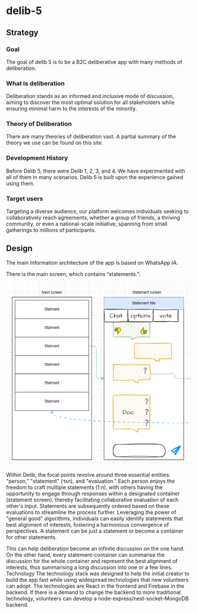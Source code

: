 # delib-5
## Strategy
### Goal
The goal of delib 5 is to be a B2C deliberative app with many methods of deliberation.
### What is deliberation
Deliberation stands as an informed and inclusive mode of discussion, aiming to discover the most optimal solution for all stakeholders while ensuring minimal harm to the interests of the minority.
### Theory of Deliberation
There are many theories of deliberation vast. A partial summary of the theory we use can be found on this site. 

### Development History
Before Delib 5, there were Delib 1, 2, 3, and 4. We have experimented with all of them in many scenarios. Delib 5 is built upon the experience gained using them.
### Target users
Targeting a diverse audience, our platform welcomes individuals seeking to collaboratively reach agreements, whether a group of friends, a thriving community, or even a national-scale initiative, spanning from small gatherings to millions of participants.

## Design
The main Information architecture of the app is based on WhatsApp IA.

There is the main screen, which contains “statements.”:

![Main architecture](https://github.com/delib-org/delib-5/blob/main/DESIGN/imgs/01.png)

Within Delib, the focal points revolve around three essential entities: "person," "statement" (הגד), and "evaluation." Each person enjoys the freedom to craft multiple statements (1:n), with others having the opportunity to engage through responses within a designated container (statement screen), thereby facilitating collaborative evaluation of each other's input. Statements are subsequently ordered based on these evaluations to streamline the process further. Leveraging the power of "general good" algorithms, individuals can easily identify statements that best alignment of interests, fostering a harmonious convergence of perspectives.
A statement can be just a statement or become a container for other statements.

This can help deliberation become an infinite discussion on the one hand. On the other hand, every statement-container can summarise the discussion for the whole container and represent the best alignment of interests, thus summarising a long discussion into one or a few lines.
Technology
The technology stack was designed to help the initial creator to build the app fast while using widespread technologies that new volunteers can adopt. The technologies are React in the frontend and Firebase in the backend. If there is a demand to change the backend to more traditional technology, volunteers can develop a node-express/nest-socket-MongoDB backend.


